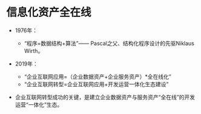 # 信息化资产全在线

* 1976年：
  *  “程序=数据结构+算法”—— Pascal之父、结构化程序设计的先驱Niklaus Wirth。
  
*  2019年：
   *  “企业互联网应用=（企业数据资产+企业服务资产）\*全在线化”
   *  “企业互联网转型=企业互联网应用+开发运营一体化生态建设”
  
* 企业互联网转型成功的关键，是建立企业数据资产与服务资产“全在线”的开发运营“一体化”生态。



